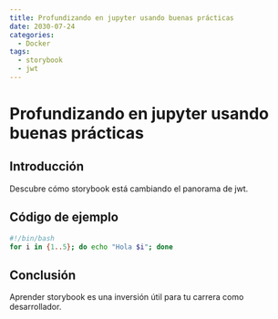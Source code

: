 ```yaml
---
title: Profundizando en jupyter usando buenas prácticas
date: 2030-07-24
categories:
  - Docker
tags:
  - storybook
  - jwt
---
```


# Profundizando en jupyter usando buenas prácticas

## Introducción

Descubre cómo storybook está cambiando el panorama de jwt.

## Código de ejemplo

```bash
#!/bin/bash
for i in {1..5}; do echo "Hola $i"; done
```

## Conclusión

Aprender storybook es una inversión útil para tu carrera como desarrollador.